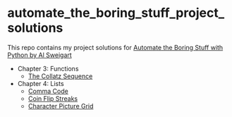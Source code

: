 # automate_the_boring_stuff_project_solutions
This repo contains my project solutions for [Automate the Boring Stuff with Python by Al Sweigart](https://automatetheboringstuff.com/)

- Chapter 3: Functions
    - [The Collatz Sequence](https://github.com/itsmohitj/automate_the_boring_stuff_project_solutions/tree/main/The_Collatz_Sequence)
- Chapter 4: Lists
    - [Comma Code](https://github.com/itsmohitj/automate_the_boring_stuff_project_solutions/tree/main/Comma_Code)
    - [Coin Flip Streaks](https://github.com/itsmohitj/automate_the_boring_stuff_project_solutions/tree/main/Coin_Flip_Streaks)
    - [Character Picture Grid](https://github.com/itsmohitj/automate_the_boring_stuff_project_solutions/tree/main/Character_Picture_Grid)